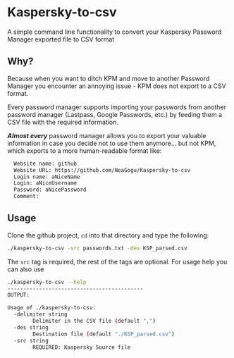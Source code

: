 # Kaspersky-to-csv

A simple command line functionality to convert your Kaspersky Password Manager exported file to CSV format

## Why?

Because when you want to ditch KPM and move to another Password Manager you encounter an annoying issue - KPM does not export to a CSV format.

Every password manager supports importing your passwords from another password manager (Lastpass, Google Passwords, etc.) by feeding them a CSV file with the required information. 

___Almost every___ password manager allows you to export your valuable information in case you decide not to use them anymore... but not KPM, which exports to a more human-readable format like:

```bash
  Website name: github
  Website URL: https://github.com/NeaGogu/Kaspersky-to-csv
  Login name: aNiceName
  Login: aNiceUsername
  Password: aNicePassword
  Comment: 
```

## Usage

Clone the github project, `cd` into that directory and type the following:
```bash
./kaspersky-to-csv -src passwords.txt -des KSP_parsed.csv
```

The `src` tag is required, the rest of the tags are optional. For usage help you can also use
```bash
./kaspersky-to-csv --help
-------------------------------------------
OUTPUT:

Usage of ./kaspersky-to-csv:
  -delimiter string
        Delimiter in the CSV file (default ",")
  -des string
        Destination file (default "./KSP_parsed.csv")
  -src string
        REQUIRED: Kaspersky Source file
```